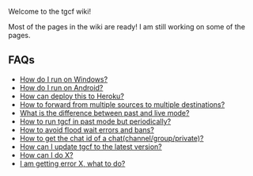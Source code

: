 Welcome to the tgcf wiki!

Most of the pages in the wiki are ready! I am still working on some of the pages.

## FAQs

- [How do I run on Windows?](https://github.com/aahnik/tgcf/wiki/Run-tgcf-on-Windows)
- [How do I run on Android?](https://github.com/aahnik/tgcf/wiki/Run-on-Android-using-Termux)
- [How can deploy this to Heroku?](https://github.com/aahnik/tgcf/wiki/Deploy-to-Heroku)
- [How to forward from multiple sources to multiple destinations?]()
- [What is the difference between past and live mode?]()
- [How to run tgcf in past mode but periodically?]()
- [How to avoid flood wait errors and bans?]()
- [How to get the chat id of a chat(channel/group/private)?]()
- [How can I update tgcf to the latest version?]()
- [How can I do X?]()
- [I am getting error X, what to do?]()
